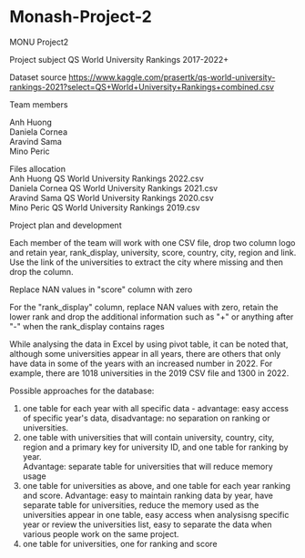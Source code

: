 # Monash-Project-2
MONU Project2

Project subject
QS World University Rankings 2017-2022+

Dataset source 
https://www.kaggle.com/prasertk/qs-world-university-rankings-2021?select=QS+World+University+Rankings+combined.csv

Team members

Anh Huong<br />
Daniela Cornea<br />
Aravind Sama<br />
Mino Peric<br />

Files allocation<br />
Anh Huong QS World University Rankings 2022.csv<br />
Daniela Cornea QS World University Rankings 2021.csv<br />
Aravind Sama QS World University Rankings 2020.csv<br />
Mino Peric QS World University Rankings 2019.csv<br />

Project plan and development<br />

Each member of the team will work with one CSV file, drop two column logo and retain year, rank_display, university, score, country, city, region and link.
Use the link of the universities to extract the city where missing and then drop the column.

Replace NAN values in "score" column with zero

For the "rank_display" column, replace NAN values with zero, retain the lower rank and drop the additional information such as "+" or anything after "-" when the rank_display contains rages

While analysing the data in Excel by using pivot table, it can be noted that, although some universities appear in all years, there are others that only have data in some of the years with an increased number in 2022. For example, there are 1018 universities in the 2019 CSV file and 1300 in 2022.<br />

Possible approaches for the database:<br />
1. one table for each year with all specific data - advantage: easy access of specific year's data, disadvantage: no separation on ranking or universities.<br />
2. one table with universities that will contain university, country, city, region and a primary key for university ID, and one table for ranking by year.  
Advantage: separate table for universities that will reduce memory usage <br />
3. one table for universities as above, and one table for each year ranking and score. Advantage: easy to maintain ranking data by year, have separate table for universities, reduce the memory used as the universities appear in one table, easy access when analysisng specific year or review the universities list, easy to separate the data when various people work on the same project.<br />
4. one table for universities, one for ranking and score
 

